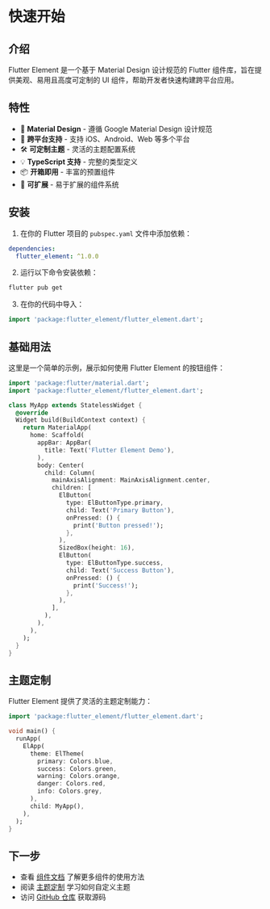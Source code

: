 # 快速开始

## 介绍

Flutter Element 是一个基于 Material Design 设计规范的 Flutter 组件库，旨在提供美观、易用且高度可定制的 UI 组件，帮助开发者快速构建跨平台应用。

## 特性

- 🎨 **Material Design** - 遵循 Google Material Design 设计规范
- 📱 **跨平台支持** - 支持 iOS、Android、Web 等多个平台
- 🛠️ **可定制主题** - 灵活的主题配置系统
- 💡 **TypeScript 支持** - 完整的类型定义
- 📦 **开箱即用** - 丰富的预置组件
- 🔧 **可扩展** - 易于扩展的组件系统

## 安装

1. 在你的 Flutter 项目的 `pubspec.yaml` 文件中添加依赖：

```yaml
dependencies:
  flutter_element: ^1.0.0
```

2. 运行以下命令安装依赖：

```bash
flutter pub get
```

3. 在你的代码中导入：

```dart
import 'package:flutter_element/flutter_element.dart';
```

## 基础用法

这里是一个简单的示例，展示如何使用 Flutter Element 的按钮组件：

```dart
import 'package:flutter/material.dart';
import 'package:flutter_element/flutter_element.dart';

class MyApp extends StatelessWidget {
  @override
  Widget build(BuildContext context) {
    return MaterialApp(
      home: Scaffold(
        appBar: AppBar(
          title: Text('Flutter Element Demo'),
        ),
        body: Center(
          child: Column(
            mainAxisAlignment: MainAxisAlignment.center,
            children: [
              ElButton(
                type: ElButtonType.primary,
                child: Text('Primary Button'),
                onPressed: () {
                  print('Button pressed!');
                },
              ),
              SizedBox(height: 16),
              ElButton(
                type: ElButtonType.success,
                child: Text('Success Button'),
                onPressed: () {
                  print('Success!');
                },
              ),
            ],
          ),
        ),
      ),
    );
  }
}
```

## 主题定制

Flutter Element 提供了灵活的主题定制能力：

```dart
import 'package:flutter_element/flutter_element.dart';

void main() {
  runApp(
    ElApp(
      theme: ElTheme(
        primary: Colors.blue,
        success: Colors.green,
        warning: Colors.orange,
        danger: Colors.red,
        info: Colors.grey,
      ),
      child: MyApp(),
    ),
  );
}
```

## 下一步

- 查看 [组件文档](/components/) 了解更多组件的使用方法
- 阅读 [主题定制](/guide/theme) 学习如何自定义主题
- 访问 [GitHub 仓库](https://github.com/your-repo/flutter-element) 获取源码
